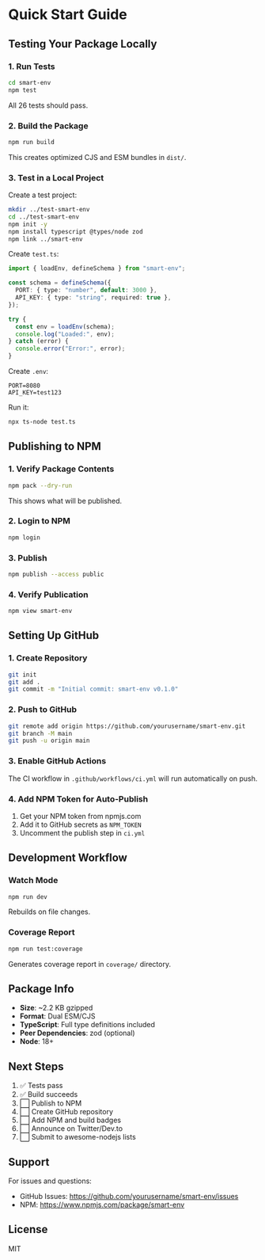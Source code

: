 # Quick Start Guide

## Testing Your Package Locally

### 1. Run Tests

```bash
cd smart-env
npm test
```

All 26 tests should pass.

### 2. Build the Package

```bash
npm run build
```

This creates optimized CJS and ESM bundles in `dist/`.

### 3. Test in a Local Project

Create a test project:

```bash
mkdir ../test-smart-env
cd ../test-smart-env
npm init -y
npm install typescript @types/node zod
npm link ../smart-env
```

Create `test.ts`:

```typescript
import { loadEnv, defineSchema } from "smart-env";

const schema = defineSchema({
  PORT: { type: "number", default: 3000 },
  API_KEY: { type: "string", required: true },
});

try {
  const env = loadEnv(schema);
  console.log("Loaded:", env);
} catch (error) {
  console.error("Error:", error);
}
```

Create `.env`:

```
PORT=8080
API_KEY=test123
```

Run it:

```bash
npx ts-node test.ts
```

## Publishing to NPM

### 1. Verify Package Contents

```bash
npm pack --dry-run
```

This shows what will be published.

### 2. Login to NPM

```bash
npm login
```

### 3. Publish

```bash
npm publish --access public
```

### 4. Verify Publication

```bash
npm view smart-env
```

## Setting Up GitHub

### 1. Create Repository

```bash
git init
git add .
git commit -m "Initial commit: smart-env v0.1.0"
```

### 2. Push to GitHub

```bash
git remote add origin https://github.com/yourusername/smart-env.git
git branch -M main
git push -u origin main
```

### 3. Enable GitHub Actions

The CI workflow in `.github/workflows/ci.yml` will run automatically on push.

### 4. Add NPM Token for Auto-Publish

1. Get your NPM token from npmjs.com
2. Add it to GitHub secrets as `NPM_TOKEN`
3. Uncomment the publish step in `ci.yml`

## Development Workflow

### Watch Mode

```bash
npm run dev
```

Rebuilds on file changes.

### Coverage Report

```bash
npm run test:coverage
```

Generates coverage report in `coverage/` directory.

## Package Info

- **Size**: ~2.2 KB gzipped
- **Format**: Dual ESM/CJS
- **TypeScript**: Full type definitions included
- **Peer Dependencies**: zod (optional)
- **Node**: 18+

## Next Steps

1. ✅ Tests pass
2. ✅ Build succeeds
3. ⬜ Publish to NPM
4. ⬜ Create GitHub repository
5. ⬜ Add NPM and build badges
6. ⬜ Announce on Twitter/Dev.to
7. ⬜ Submit to awesome-nodejs lists

## Support

For issues and questions:

- GitHub Issues: https://github.com/yourusername/smart-env/issues
- NPM: https://www.npmjs.com/package/smart-env

## License

MIT
